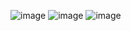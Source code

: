![image](https://user-images.githubusercontent.com/123550658/230774415-08a4b628-0292-46b3-8dd0-b50839dc7182.png)
![image](https://user-images.githubusercontent.com/123550658/230774419-3b9c10d8-d9c7-46a2-8525-bdf3c8836648.png)
![image](https://user-images.githubusercontent.com/123550658/230774423-d5516eec-3086-4614-8bdd-b50f9b834525.png)
